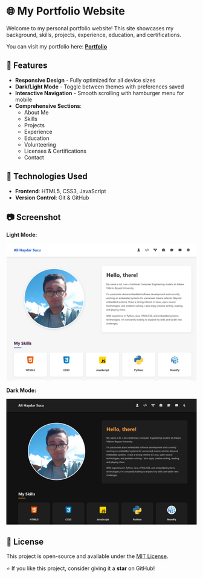 # 🌐 My Portfolio Website

Welcome to my personal portfolio website! This site showcases my background, skills, projects, experience, education, and certifications.

You can visit my portfolio here: **[Portfolio](https://github.com/alihaydarsucu/alihaydarsucu.github.io)**

## 📌 Features

- **Responsive Design** - Fully optimized for all device sizes
- **Dark/Light Mode** - Toggle between themes with preferences saved
- **Interactive Navigation** - Smooth scrolling with hamburger menu for mobile
- **Comprehensive Sections**:
  - About Me
  - Skills
  - Projects
  - Experience
  - Education
  - Volunteering
  - Licenses & Certifications
  - Contact

## 🚀 Technologies Used

- **Frontend**: HTML5, CSS3, JavaScript
- **Version Control**: Git & GitHub

## 📷 Screenshot

**Light Mode:**

![Portfolio Screenshot](Images/readme_light.png)

**Dark Mode:**

![Portfolio Screenshot](Images/readme_dark.png)

## 📜 License

This project is open-source and available under the [MIT License](LICENSE).


⭐ If you like this project, consider giving it a **star** on GitHub!
